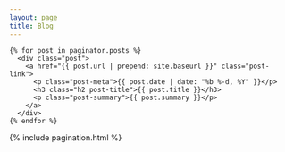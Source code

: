 ```yaml
---
layout: page
title: Blog
---
```



    {% for post in paginator.posts %}
      <div class="post">
        <a href="{{ post.url | prepend: site.baseurl }}" class="post-link">
          <p class="post-meta">{{ post.date | date: "%b %-d, %Y" }}</p>
          <h3 class="h2 post-title">{{ post.title }}</h3>
          <p class="post-summary">{{ post.summary }}</p>
        </a>
      </div>
    {% endfor %}


  {% include pagination.html %}